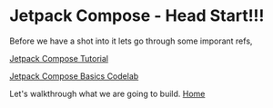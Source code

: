 # Jetpack Compose - Head Start!!!

Before we have a shot into it lets go through some imporant refs,

[Jetpack Compose Tutorial](https://developer.android.com/jetpack/compose/tutorial) 

[Jetpack Compose Basics Codelab](https://developer.android.com/codelabs/jetpack-compose-basics#0)

Let's walkthrough what we are going to build.
[Home](/Screenshot_1637953144.png)

